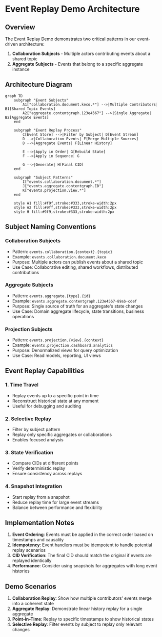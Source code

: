 # Event Replay Demo Architecture

## Overview

The Event Replay Demo demonstrates two critical patterns in our event-driven architecture:

1. **Collaboration Subjects** - Multiple actors contributing events about a shared topic
2. **Aggregate Subjects** - Events that belong to a specific aggregate instance

## Architecture Diagram

```mermaid
graph TD
    subgraph "Event Subjects"
        A1["collaboration.document.keco.*"] -->|Multiple Contributors| B1[Shared Topic Events]
        A2["aggregate.contentgraph.123e4567"] -->|Single Aggregate| B2[Aggregate Events]
    end

    subgraph "Event Replay Process"
        C[Event Store] -->|Filter by Subject| D[Event Stream]
        D -->|Collaboration Events| E[Merge Multiple Sources]
        D -->|Aggregate Events| F[Linear History]

        E -->|Apply in Order| G[Rebuild State]
        F -->|Apply in Sequence| G

        G -->|Generate| H[Final CID]
    end

    subgraph "Subject Patterns"
        I["events.collaboration.document.*"]
        J["events.aggregate.contentgraph.ID"]
        K["events.projection.view.*"]
    end

    style A1 fill:#f9f,stroke:#333,stroke-width:2px
    style A2 fill:#9ff,stroke:#333,stroke-width:2px
    style H fill:#9f9,stroke:#333,stroke-width:2px
```

## Subject Naming Conventions

### Collaboration Subjects
- Pattern: `events.collaboration.{context}.{topic}`
- Example: `events.collaboration.document.keco`
- Purpose: Multiple actors can publish events about a shared topic
- Use Case: Collaborative editing, shared workflows, distributed contributions

### Aggregate Subjects
- Pattern: `events.aggregate.{type}.{id}`
- Example: `events.aggregate.contentgraph.123e4567-89ab-cdef`
- Purpose: Single source of truth for an aggregate's state changes
- Use Case: Domain aggregate lifecycle, state transitions, business operations

### Projection Subjects
- Pattern: `events.projection.{view}.{context}`
- Example: `events.projection.dashboard.analytics`
- Purpose: Denormalized views for query optimization
- Use Case: Read models, reporting, UI views

## Event Replay Capabilities

### 1. Time Travel
- Replay events up to a specific point in time
- Reconstruct historical state at any moment
- Useful for debugging and auditing

### 2. Selective Replay
- Filter by subject pattern
- Replay only specific aggregates or collaborations
- Enables focused analysis

### 3. State Verification
- Compare CIDs at different points
- Verify deterministic replay
- Ensure consistency across replays

### 4. Snapshot Integration
- Start replay from a snapshot
- Reduce replay time for large event streams
- Balance between performance and flexibility

## Implementation Notes

1. **Event Ordering**: Events must be applied in the correct order based on timestamps and causality
2. **Idempotency**: Event handlers must be idempotent to handle potential replay scenarios
3. **CID Verification**: The final CID should match the original if events are replayed identically
4. **Performance**: Consider using snapshots for aggregates with long event histories

## Demo Scenarios

1. **Collaboration Replay**: Show how multiple contributors' events merge into a coherent state
2. **Aggregate Replay**: Demonstrate linear history replay for a single aggregate
3. **Point-in-Time**: Replay to specific timestamps to show historical states
4. **Selective Replay**: Filter events by subject to replay only relevant changes
